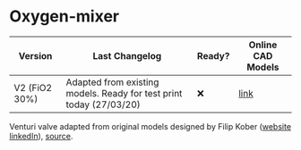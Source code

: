 # Oxygen-mixer

| Version | Last Changelog | Ready? | Online CAD Models |
| ------- | -------------- | ------ | ----------------- |
| V2 (FiO2 30%) | Adapted from existing models. Ready for test print today (27/03/20) | ❌ | [link](https://a360.co/2UmAecQ) |

Venturi valve adapted from original models designed by Filip Kober ([website](http://kober.pl/) [linkedIn](https://www.linkedin.com/in/filipkober/)), [source](https://grabcad.com/library/respirator-free-reanimation-venturi-s-valve-rev-4-1).
